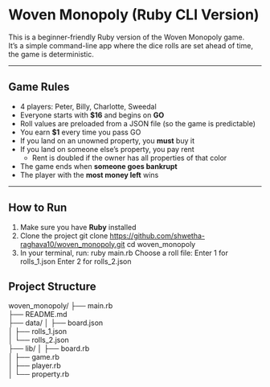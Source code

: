 # Woven Monopoly (Ruby CLI Version)

This is a beginner-friendly Ruby version of the Woven Monopoly game.  
It’s a simple command-line app where the dice rolls are set ahead of time, the game is deterministic.

---

## Game Rules

- 4 players: Peter, Billy, Charlotte, Sweedal
- Everyone starts with **$16** and begins on **GO**
- Roll values are preloaded from a JSON file (so the game is predictable)
- You earn **$1** every time you pass GO
- If you land on an unowned property, you **must** buy it
- If you land on someone else’s property, you pay rent
  - Rent is doubled if the owner has all properties of that color
- The game ends when **someone goes bankrupt**
- The player with the **most money left** wins

---

##  How to Run

1. Make sure you have **Ruby** installed
2. Clone the project
    git clone https://github.com/shwetha-raghava10/woven_monopoly.git
    cd woven_monopoly
3. In your terminal, run:
    ruby main.rb
Choose a roll file:
Enter 1 for rolls_1.json
Enter 2 for rolls_2.json

##  Project Structure
woven_monopoly/
├── main.rb           
├── README.md         
├── data/
│   ├── board.json    
│   ├── rolls_1.json  
│   └── rolls_2.json  
├── lib/
│   ├── board.rb     
│   ├── game.rb       
│   ├── player.rb      
│   └── property.rb